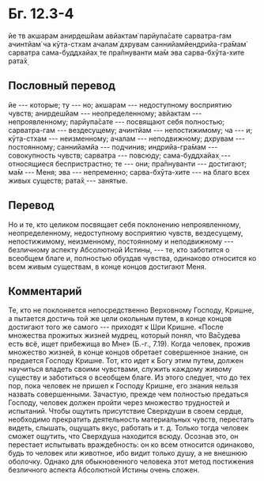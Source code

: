 # Бг. 12.3-4
йе тв акшарам анирдеш́йам
авйактам̇ парйупа̄сате
сарватра-гам ачинтйам̇ ча
кӯт̣а-стхам ачалам̇ дхрувам
саннийамйендрийа-гра̄мам̇
сарватра сама-буддхайах̣
те пра̄пнуванти ма̄м эва
сарва-бхӯта-хите рата̄х̣
## Пословный перевод

йе --- которые; ту --- но; акшарам --- недоступному восприятию чувств;
анирдеш́йам --- неопределенному; авйактам --- непроявленному; парйупа̄сате
--- посвящают себя полностью; сарватра-гам --- вездесущему; ачинтйам ---
непостижимому; ча --- и; кӯт̣а-стхам --- неизменному; ачалам ---
неподвижному; дхрувам --- постоянному; саннийамйа --- подчинив;
индрийа-гра̄мам --- совокупность чувств; сарватра --- повсюду;
сама-буддхайах̣ --- относящиеся беспристрастно; те --- они; пра̄пнуванти
--- достигают; ма̄м --- Меня; эва --- непременно; сарва-бхӯта-хите --- на
благо всех живых существ; рата̄х̣ --- занятые.

## Перевод

Но и те, кто целиком посвящает себя поклонению непроявленному,
неопределенному, недоступному восприятию чувств, вездесущему,
непостижимому, неизменному, постоянному и неподвижному --- безличному
аспекту Абсолютной Истины, --- те, кто заботится о всеобщем благе и,
полностью обуздав чувства, одинаково относится ко всем живым существам,
в конце концов достигают Меня.

## Комментарий

Те, кто не поклоняется непосредственно Верховному Господу, Кришне, а
пытается достичь той же цели окольным путем, в конце концов достигают
того же самого --- приходят к Шри Кришне. «После множества прожитых
жизней мудрец, который понял, что Ва̄судева есть всё, ищет прибежища во
Мне» (Б.-г., 7.19). Когда человек, прожив множество жизней, в конце
концов обретает совершенное знание, он предается Господу Кришне. Тот,
кто идет к Богу этим путем, должен научиться владеть своими чувствами,
служить каждому живому существу и заботиться о всеобщем благе. Из этого
следует, что до тех пор, пока человек не пришел к Господу Кришне, его
знания нельзя назвать совершенными. Зачастую, прежде чем полностью
предаться Господу, человек должен пройти через множество трудностей и
испытаний. Чтобы ощутить присутствие Сверхдуши в своем сердце,
необходимо прекратить деятельность материальных чувств, перестать
видеть, слышать, ощущать вкус, работать и т. д. Только тогда человек
сможет ощутить, что Сверхдуша находится всюду. Осознав это, он перестает
испытывать враждебность: он ко всем относится одинаково, будь то человек
или животное, ибо видит только душу, а не внешнюю оболочку. Однако для
обыкновенного человека этот метод постижения безличного аспекта
Абсолютной Истины очень сложен.
